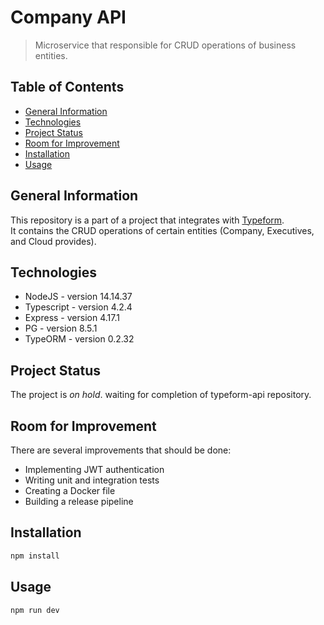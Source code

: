 # Company API
> Microservice that responsible for CRUD operations of business entities.

## Table of Contents
* [General Information](#general-information)
* [Technologies](#technologies)
* [Project Status](#project-status)
* [Room for Improvement](#room-for-improvement)
* [Installation](#installation)
* [Usage](#usage)


## General Information
This repository is a part of a project that integrates with [Typeform](https://www.typeform.com/).  
It contains the CRUD operations of certain entities (Company, Executives, and Cloud provides).


## Technologies
- NodeJS - version 14.14.37
- Typescript - version 4.2.4
- Express - version 4.17.1
- PG - version 8.5.1
- TypeORM - version 0.2.32

## Project Status
The project is _on hold_. waiting for completion of typeform-api repository.


## Room for Improvement
There are several improvements that should be done:

- Implementing JWT authentication
- Writing unit and integration tests 
- Creating a Docker file 
- Building a release pipeline

## Installation

```bash
npm install
```

## Usage

```bash
npm run dev
```


